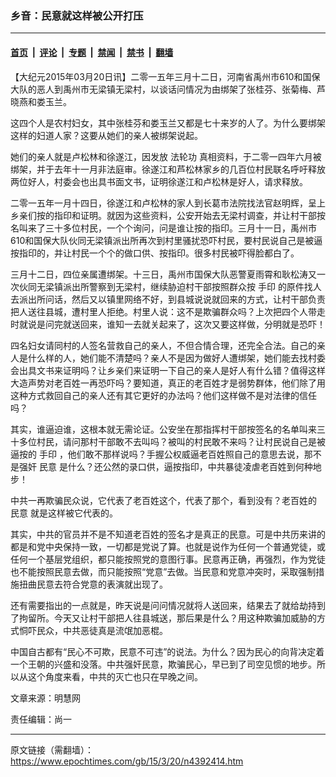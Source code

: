 ### 乡音：民意就这样被公开打压

---

#### [首页](../../../..?n4392414) &nbsp;|&nbsp; [评论](../../../../../epoch-comment?n4392414) &nbsp;|&nbsp; [专题](../../../../../epoch-special?n4392414) &nbsp;|&nbsp; [禁闻](../../../../../epoch-news?n4392414) &nbsp;|&nbsp; [禁书](../../../../../books?n4392414) &nbsp;|&nbsp; [翻墙](https://github.com/gfw-breaker/nogfw/blob/master/README.md?n4392414)


<div class="post_content" id="artbody" itemprop="articleBody">
 <!-- article content begin -->
 <p>
  【大纪元2015年03月20日讯】二零一五年三月十二日，河南省禹州市610和国保大队的恶人到禹州市无梁镇无梁村，以谈话问情况为由绑架了张桂芬、张菊梅、芦晓燕和娄玉兰。
 </p>
 <p>
  这四个人是农村妇女，其中张桂芬和娄玉兰又都是七十来岁的人了。为什么要绑架这样的妇道人家？这要从她们的亲人被绑架说起。
 </p>
 <p>
  她们的亲人就是卢松林和徐遂江，因发放
  <ok href="https://www.epochtimes.com/gb/tag/%E6%B3%95%E8%BD%AE%E5%8A%9F.html">
   法轮功
  </ok>
  真相资料，于二零一四年六月被绑架，并于去年十一月非法庭审。徐遂江和芦松林家乡的几百位村民联名呼吁释放两位好人，村委会也出具书面文书，证明徐遂江和卢松林是好人，请求释放。
 </p>
 <p>
  二零一五年一月十四日，徐遂江和卢松林的家人到长葛市法院找法官赵明辉，呈上乡亲们按的指印和证明。就因为这些资料，公安开始去无梁村调查，并让村干部按名叫来了三十多位村民，一个个询问，问是谁让按的指印。三月十一日，禹州市610和国保大队伙同无梁镇派出所再次到村里骚扰恐吓村民，要村民说自己是被逼按指印的，并让村民一个个的做口供、按指印。很多村民被吓得脸都白了。
 </p>
 <p>
  三月十二日，四位亲属遭绑架。十三日，禹州市国保大队恶警夏雨霄和耿松涛又一次伙同无梁镇派出所警察到无梁村，继续胁迫村干部按照群众按
  <ok href="https://www.epochtimes.com/gb/tag/%E6%89%8B%E5%8D%B0.html">
   手印
  </ok>
  的原件找人去派出所问话，然后又以镇里网络不好，到县城说说就回来的方式，让村干部负责把人送往县城，遭村里人拒绝。村里人说：这不是欺骗群众吗？上次把四个人带走时就说是问完就送回来，谁知一去就关起来了，这次又要这样做，分明就是恐吓！
 </p>
 <p>
  四名妇女请同村的人签名营救自己的亲人，不但合情合理，还完全合法。自己的亲人是什么样的人，她们能不清楚吗？亲人不是因为做好人遭绑架，她们能去找村委会出具文书来证明吗？让乡亲们来证明一下自己的亲人是好人有什么错？值得这样大造声势对老百姓一再恐吓吗？要知道，真正的老百姓才是弱势群体，他们除了用这种方式救回自己的亲人还有其它更好的办法吗？他们这样做不是对法律的信任吗？
 </p>
 <p>
  其实，谁逼迫谁，这根本就无需论证。公安坐在那指挥村干部按签名的名单叫来三十多位村民，请问那村干部敢不去叫吗？被叫的村民敢不来吗？让村民说自己是被逼按的
  <ok href="https://www.epochtimes.com/gb/tag/%E6%89%8B%E5%8D%B0.html">
   手印
  </ok>
  ，他们敢不那样说吗？手握公权威逼老百姓照自己的意思去说，那不是强奸
  <ok href="https://www.epochtimes.com/gb/tag/%E6%B0%91%E6%84%8F.html">
   民意
  </ok>
  是什么？还公然的录口供，逼按指印，中共暴徒凌虐老百姓到何种地步！
 </p>
 <p>
  中共一再欺骗民众说，它代表了老百姓这个，代表了那个，看到没有？老百姓的
  <ok href="https://www.epochtimes.com/gb/tag/%E6%B0%91%E6%84%8F.html">
   民意
  </ok>
  就是这样被它代表的。
 </p>
 <p>
  其实，中共的官员并不是不知道老百姓的签名才是真正的民意。可是中共历来讲的都是和党中央保持一致，一切都是党说了算。也就是说作为任何一个普通党徒，或任何一个基层党组织，都只能按照党的意图行事。民意再正确，再强烈，作为党徒也不能按照民意去做，而只能按照“党意”去做。当民意和党意冲突时，采取强制措施扭曲民意去符合党意的表演就出现了。
 </p>
 <p>
  还有需要指出的一点就是，昨天说是问问情况就将人送回来，结果去了就给劫持到了拘留所。今天又让村干部把人往县城送，那后果是什么？用这种欺骗加威胁的方式恫吓民众，中共恶徒真是流氓加恶棍。
 </p>
 <p>
  中国自古都有“民心不可欺，民意不可违”的说法。为什么？因为民心的向背决定着一个王朝的兴盛和没落。中共强奸民意，欺骗民心，早已到了司空见惯的地步。所以从这个角度来看，中共的灭亡也只在早晚之间。
 </p>
 <p>
  文章来源：明慧网
 </p>
 <p>
  责任编辑：尚一
 </p>
 <!-- article content end -->
 <div id="below_article_ad">
 </div>
</div>


---

原文链接（需翻墙）：https://www.epochtimes.com/gb/15/3/20/n4392414.htm